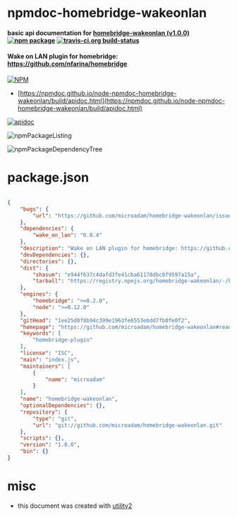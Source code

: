 # npmdoc-homebridge-wakeonlan

#### basic api documentation for  [homebridge-wakeonlan (v1.0.0)](https://github.com/microadam/homebridge-wakeonlan#readme)  [![npm package](https://img.shields.io/npm/v/npmdoc-homebridge-wakeonlan.svg?style=flat-square)](https://www.npmjs.org/package/npmdoc-homebridge-wakeonlan) [![travis-ci.org build-status](https://api.travis-ci.org/npmdoc/node-npmdoc-homebridge-wakeonlan.svg)](https://travis-ci.org/npmdoc/node-npmdoc-homebridge-wakeonlan)

#### Wake on LAN plugin for homebridge: https://github.com/nfarina/homebridge

[![NPM](https://nodei.co/npm/homebridge-wakeonlan.png?downloads=true&downloadRank=true&stars=true)](https://www.npmjs.com/package/homebridge-wakeonlan)

- [https://npmdoc.github.io/node-npmdoc-homebridge-wakeonlan/build/apidoc.html](https://npmdoc.github.io/node-npmdoc-homebridge-wakeonlan/build/apidoc.html)

[![apidoc](https://npmdoc.github.io/node-npmdoc-homebridge-wakeonlan/build/screenCapture.buildCi.browser.%252Ftmp%252Fbuild%252Fapidoc.html.png)](https://npmdoc.github.io/node-npmdoc-homebridge-wakeonlan/build/apidoc.html)

![npmPackageListing](https://npmdoc.github.io/node-npmdoc-homebridge-wakeonlan/build/screenCapture.npmPackageListing.svg)

![npmPackageDependencyTree](https://npmdoc.github.io/node-npmdoc-homebridge-wakeonlan/build/screenCapture.npmPackageDependencyTree.svg)



# package.json

```json

{
    "bugs": {
        "url": "https://github.com/microadam/homebridge-wakeonlan/issues"
    },
    "dependencies": {
        "wake_on_lan": "0.0.4"
    },
    "description": "Wake on LAN plugin for homebridge: https://github.com/nfarina/homebridge",
    "devDependencies": {},
    "directories": {},
    "dist": {
        "shasum": "e944f637c4dafd3fe41cba61178dbc8f9597a15a",
        "tarball": "https://registry.npmjs.org/homebridge-wakeonlan/-/homebridge-wakeonlan-1.0.0.tgz"
    },
    "engines": {
        "homebridge": ">=0.2.0",
        "node": ">=0.12.0"
    },
    "gitHead": "1ee25d0f8b94c399e1963fe6553ebdd7fb0fe0f2",
    "homepage": "https://github.com/microadam/homebridge-wakeonlan#readme",
    "keywords": [
        "homebridge-plugin"
    ],
    "license": "ISC",
    "main": "index.js",
    "maintainers": [
        {
            "name": "microadam"
        }
    ],
    "name": "homebridge-wakeonlan",
    "optionalDependencies": {},
    "repository": {
        "type": "git",
        "url": "git://github.com/microadam/homebridge-wakeonlan.git"
    },
    "scripts": {},
    "version": "1.0.0",
    "bin": {}
}
```



# misc
- this document was created with [utility2](https://github.com/kaizhu256/node-utility2)
